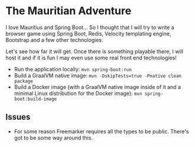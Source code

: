 # The Mauritian Adventure

I love Mauritius and Spring Boot... So I thought that I will try to write a browser game using Spring Boot, Redis,
Velocity templating engine, Bootstrap and a few other technologies.

Let's see how far it will get. Once there is something playable there, I will host it and if it is fun I may even
use some real front end technologies!

* Run the application locally: `mvn spring-boot:run`
* Build a GraalVM native image: `mvn -DskipTests=true -Pnative clean package`
* Build a Docker image (with a GraalVM native image inside of it and a minimal Linux distribution for the Docker image): `mvn spring-boot:build-image`


## Issues 
* For some reason Freemarker requires all the types to be public. There's got to be some way around this.
